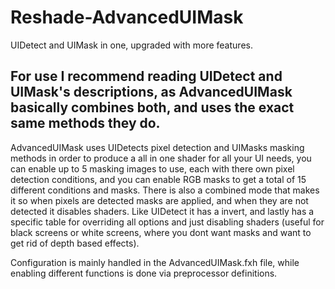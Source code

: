 # Reshade-AdvancedUIMask
UIDetect and UIMask in one, upgraded with more features.

For use I recommend reading UIDetect and UIMask's descriptions, as AdvancedUIMask basically combines both, and uses the exact same methods they do.
---

AdvancedUIMask uses UIDetects pixel detection and UIMasks masking methods in order to produce a all in one shader for all your UI needs, you can enable up to 5 masking images to use, each with there own pixel detection conditions, and you can enable RGB masks to get a total of 15 different conditions and masks. There is also a combined mode that makes it so when pixels are detected masks are applied, and when they are not detected it disables shaders. Like UIDetect it has a invert, and lastly has a specific table for overriding all options and just disabling shaders (useful for black screens or white screens, where you dont want masks and want to get rid of depth based effects).

Configuration is mainly handled in the AdvancedUIMask.fxh file, while enabling different functions is done via preprocessor definitions.

